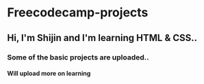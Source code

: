 # Freecodecamp-projects

## Hi, I'm Shijin and I'm learning HTML & CSS..

### Some of the basic projects are uploaded.. 

#### Will upload more on learning
